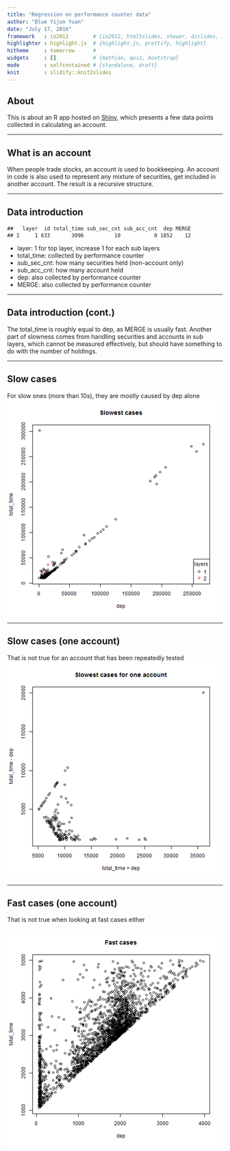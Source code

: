 ```yaml
---
title: "Regression on performance counter data"
author: "Blue Yijun Yuan"
date: "July 17, 2016"
framework   : io2012        # {io2012, html5slides, shower, dzslides, ...}
highlighter : highlight.js  # {highlight.js, prettify, highlight}
hitheme     : tomorrow      # 
widgets     : []            # {mathjax, quiz, bootstrap}
mode        : selfcontained # {standalone, draft}
knit        : slidify::knit2slides
---
```




## About

This is about an R app hosted on [Shiny](https://bbbush.shinyapps.io/dss-devdataprod-20160620/), which presents a few data points collected in calculating an account.

---

## What is an account

When people trade stocks, an account is used to bookkeeping. An account in code is also used to represent any mixture of securities, get included in another account. The result is a recursive structure.

---

## Data introduction


```
##   layer  id total_time sub_sec_cnt sub_acc_cnt  dep MERGE
## 1     1 633       3096          10           0 1852    12
```
- layer: 1 for top layer, increase 1 for each sub layers
- total_time: collected by performance counter
- sub_sec_cnt: how many securities held (non-account only)
- sub_acc_cnt: how many account held
- dep: also collected by performance counter
- MERGE: also collected by performance counter

---

## Data introduction (cont.)

The total_time is roughly equal to dep, as MERGE is usually fast. Another part of slowness comes from handling securities and accounts in sub layers, which cannot be measured effectively, but should have something to do with the number of holdings.

---

## Slow cases

For slow ones (more than 10s), they are mostly caused by dep alone
![plot of chunk slow](figure/slow-1.png)

---

## Slow cases (one account)

That is not true for an account that has been repeatedly tested
![plot of chunk singleSlow](figure/singleSlow-1.png)


---

## Fast cases (one account)

That is not true when looking at fast cases either

![plot of chunk singleNonSlow](figure/singleNonSlow-1.png)

